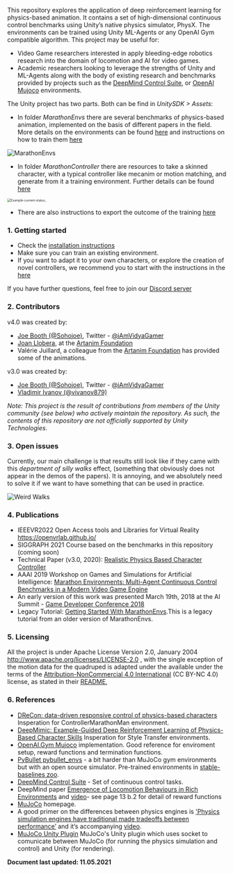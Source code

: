 

This repository explores the application of deep reinforcement learning for physics-based animation.  It contains a set of high-dimensional continuous control benchmarks using Unity’s native physics simulator, PhysX. The environments can be trained using Unity ML-Agents or any OpenAI Gym compatible algorithm. This project may be useful for:

* Video Game researchers interested in apply bleeding-edge robotics research into the domain of locomotion and AI for video games.
* Academic researchers looking to leverage the strengths of Unity and ML-Agents along with the body of existing research and benchmarks provided by projects such as the [DeepMind Control Suite](https://github.com/deepmind/dm_control), or [OpenAI Mujoco](http://gym.openai.com/envs/#mujoco) environments.

The Unity project has two parts. Both can be find in *UnitySDK > Assets*: 

- In folder *MarathonEnvs* there are several benchmarks of physics-based animation, implemented on the basis of different papers in the field. More details on the environments can be found [here](./marathon-environments-intro.html) and instructions on how to train them [here](marathon-environments-training.md)

![MarathonEnvs](images/MarathonEnvsBanner.gif)

- In folder *MarathonController* there are  resources to take a skinned character, with a typical controller like mecanim or motion matching, and generate from it a training environment. Further details can be found  [here](marathon-controller-training.md)

<img src="./img/trained-with-automatic-constraint-parsing.gif" alt="Example-current-status," style="zoom:50%;" />

- There are also instructions to export the outcome of the training [here](export-outcome.md)

### 1. Getting started

- Check the [installation instructions](installation.md)
- Make sure you can train an existing environment.
- If you want to adapt it to your own characters, or explore the creation of novel controllers, we recommend you to start with the instructions in the  [here](marathon-controller-training.md)

If you have further questions, feel free to join our [Discord server](https://discord.gg/MPEbHPP) 

### 2. Contributors

v4.0 was created by:

* [Joe Booth (@Sohojoe)](https://github.com/Sohojoe), Twitter - [@iAmVidyaGamer](https://twitter.com/iAmVidyaGamer)
* [Joan Llobera](joanllobera.github.io/), at the [Artanim Foundation](www.artanim.ch)
* Valérie Juillard, a colleague from the [Artanim Foundation](www.artanim.ch) has provided some of the animations.

v3.0 was created by:

* [Joe Booth (@Sohojoe)](https://github.com/Sohojoe), Twitter - [@iAmVidyaGamer](https://twitter.com/iAmVidyaGamer)
* [Vladimir Ivanov (@vivanov879)](https://github.com/vivanov879)

*Note: This project is the result of contributions from members of the Unity community (see below) who actively maintain the repository. As such, the contents of this repository are not officially supported by Unity Technologies.*

### 3. Open issues

Currently, our main challenge is that results still look like if they came with this *department of silly walks* effect, (something that  obviously does not appear in the demos of the papers). It is annoying, and we absolutely need to solve it if we want to have something that can be used in practice. 

![Weird Walks](./img/marathon-man-silly-walks.gif)

### 4. Publications


 * IEEEVR2022 Open Access tools and Libraries for Virtual Reality https://openvrlab.github.io/
* SIGGRAPH 2021 Course based on the benchmarks in this repository (coming soon)
* Technical Paper (v3.0, 2020): [Realistic Physics Based Character Controller](https://arxiv.org/abs/2006.07508)
* AAAI 2019 Workshop on Games and Simulations for Artificial Intelligence: [Marathon Environments: Multi-Agent Continuous Control Benchmarks in a Modern Video Game Engine](https://arxiv.org/abs/1902.09097)
* An early version of this work was presented March 19th, 2018 at the AI Summit - [Game Developer Conference 2018](http://schedule.gdconf.com/session/beyond-bots-making-machine-learning-accessible-and-useful/856147)
* Legacy Tutorial: [Getting Started With MarathonEnvs](https://towardsdatascience.com/gettingstartedwithmarathonenvs-v0-5-0a-c1054a0b540c).This is a legacy tutorial from an older version of MarathonEnvs. 

### 5. Licensing

All the project is under Apache License Version 2.0, January 2004  http://www.apache.org/licenses/LICENSE-2.0 , with the single exception of the motion data for the quadruped is adapted under the available under the terms of the  [Attribution-NonCommercial 4.0 International](https://creativecommons.org/licenses/by-nc/4.0/legalcode) (CC BY-NC 4.0) license, as stated in their [README](https://github.com/sebastianstarke/AI4Animation), 

### 6. References

* [DReCon: data-driven responsive control of physics-based characters](https://dl.acm.org/doi/10.1145/3355089.3356536) Insperation for ControllerMarathonMan environment.
* [DeepMimic: Example-Guided Deep Reinforcement Learning of Physics-Based Character Skills](https://arxiv.org/abs/1804.02717) Insperation for Style Transfer environments.
* [OpenAI.Gym Mujoco](https://github.com/openai/gym/tree/master/gym/envs/mujoco) implementation. Good reference for enviroment setup, reward functions and termination functions.
* [PyBullet pybullet_envs](https://pybullet.org) - a bit harder than MuJoCo gym environments but with an open source simulator. Pre-trained environments in [stable-baselines zoo](https://github.com/araffin/rl-baselines-zoo).
* [DeepMind Control Suite](https://github.com/deepmind/dm_control) - Set of continuous control tasks.
* DeepMind paper [Emergence of Locomotion Behaviours in Rich Environments](https://arxiv.org/pdf/1707.02286) and [video](https://youtu.be/hx_bgoTF7bs)- see page 13 b.2 for detail of reward functions
* [MuJoCo](http://www.mujoco.org) homepage.
* A good primer on the differences between physics engines is ['Physics simulation engines have traditional made tradeoffs between performance’](https://homes.cs.washington.edu/~todorov/papers/ErezICRA15.pdf) and it’s accompanying [video](https://homes.cs.washington.edu/~todorov/media/ErezICRA15.mp4).
* [MuJoCo Unity Plugin](http://www.mujoco.org/book/unity.html) MuJoCo's Unity plugin which uses socket to comunicate between MuJoCo (for running the physics simulation and control) and Unity (for rendering).

**Document last updated: 11.05.2021**
